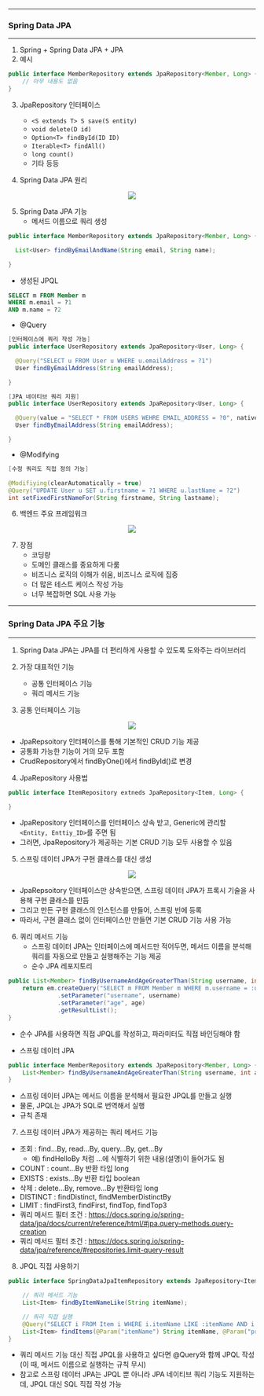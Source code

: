 -----
### Spring Data JPA
------
1. Spring + Spring Data JPA + JPA
2. 예시
```java
public interface MemberRepository extends JpaRepository<Member, Long> {
    // 아무 내용도 없음
}
```
3. JpaRepository 인터페이스
   - ```<S extends T> S save(S entity)```
   - ```void delete(D id)```
   - ```Option<T> findById(ID ID)```
   - ```Iterable<T> findAll()```
   - ```long count()```
   - 기타 등등

4. Spring Data JPA 원리
<div align="center">
<img src="https://github.com/user-attachments/assets/b6ab6608-2ed7-4c04-8efa-266f8cfb3041">
</div>

5. Spring Data JPA 기능
   - 메서드 이름으로 쿼리 생성
```java
public interface MemberRepository extends JpaRepository<Member, Long> {

  List<User> findByEmailAndName(String email, String name);

}
```
  - 생성된 JPQL
```sql
SELECT m FROM Member m
WHERE m.email = ?1
AND m.name = ?2
```

  - @Query
```java
[인터페이스에 쿼리 작성 가능]
public interface UserRepository extends JpaRepository<User, Long> {

  @Query("SELECT u FROM User u WHERE u.emailAddress = ?1")
  User findByEmailAddress(String emailAddress);

}
```
```java
[JPA 네이티브 쿼리 지원]
public interface UserRepository extends JpaRepository<User, Long> {

  @Query(value = "SELECT * FROM USERS WEHRE EMAIL_ADDRESS = ?0", nativeQuery = true)
  User findByEmailAddress(String emailAddress);

}
```

  - @Modifying
```java
[수정 쿼리도 직접 정의 가능]

@Modifiying(clearAutomatically = true)
@Query("UPDATE User u SET u.firstname = ?1 WHERE u.lastName = ?2")
int setFixedFirstNameFor(String firstname, String lastname);
```

6. 백엔드 주요 프레임워크
<div align="center">
<img src="https://github.com/user-attachments/assets/28eaa691-beb7-4187-8f05-590da39d753f">
</div>

7. 장점
   - 코딩량
   - 도메인 클래스를 중요하게 다룸
   - 비즈니스 로직의 이해가 쉬움, 비즈니스 로직에 집중
   - 더 많은 테스트 케이스 작성 가능
   - 너무 복잡하면 SQL 사용 가능

-----
### Spring Data JPA 주요 기능
-----
1. Spring Data JPA는 JPA를 더 편리하게 사용할 수 있도록 도와주는 라이브러리
2. 가장 대표적인 기능
   - 공통 인터페이스 기능
   - 쿼리 메서드 기능

3. 공통 인터페이스 기능
<div align="center">
<img src="https://github.com/user-attachments/assets/2e3d2afe-7240-4f89-94f9-74b1d4de81b3">
</div>

  - JpaRepsoitory 인터페이스를 통해 기본적인 CRUD 기능 제공
  - 공통화 가능한 기능이 거의 모두 포함
  - CrudRepository에서 findByOne()에서 findById()로 변경

4. JpaRepository 사용법
```java
public interface ItemRepository extneds JpaRepository<Item, Long> {

}
```
  - JpaRepository 인터페이스를 인터페이스 상속 받고, Generic에 관리할 ```<Entity, Enttiy_ID>```를 주면 됨
  - 그러면, JpaRepository가 제공하는 기본 CRUD 기능 모두 사용할 수 있음

5. 스프링 데이터 JPA가 구현 클래스를 대신 생성
<div align="center">
<img src="https://github.com/user-attachments/assets/c2ee82bd-1fd7-48fd-8369-4201aeb440b7">
</div>

  - JpaRepsoitory 인터페이스만 상속받으면, 스프링 데이터 JPA가 프록시 기술을 사용해 구현 클래스를 만듬
  - 그리고 만든 구현 클래스의 인스턴스를 만들어, 스프링 빈에 등록
  - 따라서, 구현 클래스 없이 인터페이스만 만들면 기본 CRUD 기능 사용 가능

6. 쿼리 메서드 기능
   - 스프링 데이터 JPA는 인터페이스에 메서드만 적어두면, 메서드 이름을 분석해 쿼리를 자동으로 만들고 실행해주는 기능 제공
   - 순수 JPA 레포지토리
```java
public List<Member> findByUsernameAndAgeGreaterThan(String username, int age) {
    return em.createQuery("SELECT m FROM Member m WHERE m.username = :username and m.age > :age")
              .setParameter("username", username)
              .setParameter("age", age)
              .getResultList();
}
```
  - 순수 JPA를 사용하면 직접 JPQL를 작성하고, 파라미터도 직접 바인딩해야 함

  - 스프링 데이터 JPA
```java
public interface MemberRepository extends JpaRepository<Member, Long> {
    List<Member> findByUsernameAndAgeGreaterThan(String username, int age);
}
```
  - 스프링 데이터 JPA는 메서드 이름을 분석해서 필요한 JPQL를 만들고 실행
  - 물론, JPQL는 JPA가 SQL로 번역해서 실행
  - 규칙 존재

7. 스프링 데이터 JPA가 제공하는 쿼리 메서드 기능
  - 조회 : find...By, read...By, query...By, get...By
    + 예) findHelloBy 처럼 ...에 식별하기 위한 내용(설명)이 들어가도 됨
  - COUNT : count...By 반환 타입 long
  - EXISTS : exists...By 반환 타입 boolean
  - 삭제 : delete...By, remove...By 반환타입 long
  - DISTINCT : findDistinct, findMemberDistinctBy
  - LIMIT : findFirst3, findFirst, findTop, findTop3
  - 쿼리 메서드 필터 조건 : https://docs.spring.io/spring-data/jpa/docs/current/reference/html/#jpa.query-methods.query-creation
  - 쿼리 메서드 필터 조건 : https://docs.spring.io/spring-data/jpa/reference/#repositories.limit-query-result

8. JPQL 직접 사용하기
```JAVA
public interface SpringDataJpaItemRepository extends JpaRepository<Item, Long> {

    // 쿼리 메서드 기능
    List<Item> findByItemNameLike(String itemName);

    // 쿼리 직접 실행
    @Query("SELECT i FROM Item i WHERE i.itemName LIKE :itemName AND i:price <= :price")
    List<Item> findItems(@Param("itemName") String itemName, @Param("price") Integer price);
}
```
  - 쿼리 메서드 기능 대신 직접 JPQL을 사용하고 싶다면 @Query와 함께 JPQL 작성 (이 때, 메서드 이름으로 실행하는 규칙 무시)
  - 참고로 스프링 데이터 JPA는 JPQL 뿐 아니라 JPA 네이티브 쿼리 기능도 지원하는데, JPQL 대신 SQL 직접 작성 가능
